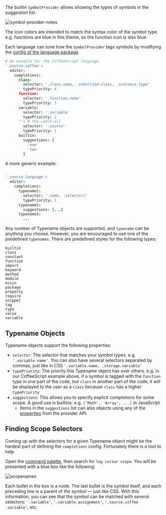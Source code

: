 The builtin `SymbolProvider` allows showing the types of symbols in the suggestion list.

![symbol-provider-notes](https://cloud.githubusercontent.com/assets/69169/7171361/0ab904d2-e38c-11e4-9c09-7657b7cb7824.jpg)

The icon colors are intended to match the syntax color of the symbol type. e.g. functions are blue in this theme, so the function icon is also blue.

Each language can tune how the `SymbolProvider` tags symbols by modifying the [config of the language package](https://github.com/atom/language-coffee-script/blob/d86c8963dcee0ab811da05a175b2218045d0c124/settings/language-coffee-script.cson#L5).

```coffee
# An example for the CoffeeScript language
'.source.coffee':
  editor:
    completions:
      class:
        selector: '.class.name, .inherited-class, .instance.type'
        typePriority: 4
      function:
        selector: '.function.name'
        typePriority: 3
      variable:
        selector: '.variable'
        typePriority: 2
      '': # the catch-all
        selector: '.source'
        typePriority: 1
      builtin:
        suggestions: [
          'one'
          'two'
        ]
```

A more generic example:

```coffee

'.source.language':
  editor:
    completions:
      typename1:
        selector: '.some, .selectors'
        typePriority: 1
      typename2:
        suggestions: [...]
      typename3:
        ...
```

Any number of Typename objects are supported, and `typename` can be anything you choose. However, you are encouraged to use one of the predefined `typenames`. There are predefined styles for the following types:

```
builtin
class
constant
function
import
keyword
method
module
mixin
package
property
require
snippet
tag
type
value
variable
```

## Typename Objects

Typename objects support the following properties:

* `selector`: The selector that matches your symbol types. e.g. `'.variable.name'`. You can also have several selectors separated by commas, just like in CSS `'.variable.name, .storage.variable'`
* `typePriority`: The priority this Typename object has over others. e.g. in our CoffeeScript example above, if a symbol is tagged with the `function` type in one part of the code, but `class` in another part of the code, it will be displayed to the user as a `class` because `class` has a higher `typePriority`
* `suggestions`: This allows you to specify explicit completions for some scope. A good use is builtins: e.g. `['Math', 'Array', ...]` in JavaScript
  * Items in the `suggestions` list can also objects using any of the [properties](https://github.com/atom-community/autocomplete-plus/wiki/Provider-API#suggestions) from the provider API.

## Finding Scope Selectors

Coming up with the selectors for a given Typename object might be the hardest part of defining the `completions` config. Fortunately there is a tool to help

Open the [command palette](https://atom.io/docs/latest/getting-started-atom-basics#command-palette), then search for `log cursor scope`. You will be presented with a blue box like the following:

![scopenames](https://cloud.githubusercontent.com/assets/69169/7171634/db81bfca-e38f-11e4-9319-4e060282d3a7.png)

Each bullet in the box is a node. The last bullet is the symbol itself, and each preceding line is a parent of the symbol &mdash; just like CSS. With this information, you can see that the symbol can be matched with several selectors: `'.variable'`, `'.variable.assignment'`, `'.source.coffee .variable'`, etc.
